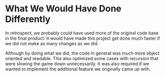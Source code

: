# What We Would Have Done Differently

In retrospect, we probably could have used more of the original code base in the final product. It would have made this project get done much faster if we did not make as many changes as we did.


Although by doing what we did, the code in general was much more object oriented and readable. This also optimized some cases with recursion that were slowing the game down unnecessarily. It was also required if we wanted to implement the additional feature we originally came up with.